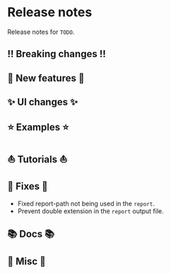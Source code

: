 # Release notes

Release notes for `TODO`.

## ‼️ Breaking changes ‼️

## 💫 New features 💫

## ✨ UI changes ✨

## ⭐ Examples ⭐

## ⛵ Tutorials ⛵

## 🔧 Fixes 🔧

- Fixed report-path not being used in the `report`.
- Prevent double extension in the `report` output file.

## 📚 Docs 📚

## 🎸 Misc 🎸

